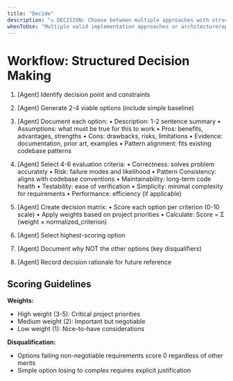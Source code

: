 ```yaml
---
title: "Decide"
description: "⚖️ DECISION: Choose between multiple approaches with structured trade-off analysis"
whenToUse: "Multiple valid implementation approaches or architecture/optimization decisions with trade-offs to evaluate"
---
```


# Workflow: Structured Decision Making

1. [Agent] Identify decision point and constraints
2. [Agent] Generate 2-4 viable options (include simple baseline)
3. [Agent] Document each option:
   • Description: 1-2 sentence summary
   • Assumptions: what must be true for this to work
   • Pros: benefits, advantages, strengths
   • Cons: drawbacks, risks, limitations
   • Evidence: documentation, prior art, examples
   • Pattern alignment: fits existing codebase patterns

4. [Agent] Select 4-6 evaluation criteria:
   • Correctness: solves problem accurately
   • Risk: failure modes and likelihood
   • Pattern Consistency: aligns with codebase conventions
   • Maintainability: long-term code health
   • Testability: ease of verification
   • Simplicity: minimal complexity for requirements
   • Performance: efficiency (if applicable)

5. [Agent] Create decision matrix:
   • Score each option per criterion (0-10 scale)
   • Apply weights based on project priorities
   • Calculate: Score = Σ (weight × normalized_criterion)

6. [Agent] Select highest-scoring option
7. [Agent] Document why NOT the other options (key disqualifiers)
8. [Agent] Record decision rationale for future reference

## Scoring Guidelines

**Weights:**
- High weight (3-5): Critical project priorities
- Medium weight (2): Important but negotiable
- Low weight (1): Nice-to-have considerations

**Disqualification:**
- Options failing non-negotiable requirements score 0 regardless of other merits
- Simple option losing to complex requires explicit justification
